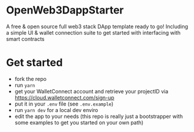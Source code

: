 # OpenWeb3DappStarter

A free &amp; open source full web3 stack DApp template ready to go! Including a simple UI &amp; wallet connection suite to get started with interfacing with smart contracts

# Get started

- fork the repo
- run `yarn`
- get your WalletConnect account and retrieve your projectID via https://cloud.walletconnect.com/sign-up
- put it in your `.env` file (see `.env.example`)
- run `yarn dev` for a local dev enviro
- edit the app to your needs (this repo is really just a bootstrapper with some examples to get you started on your own path)
